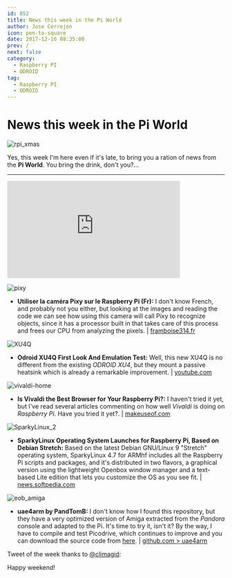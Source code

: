 ```yaml
---
id: 852
title: News this week in the Pi World
author: Jose Cerrejon
icon: pen-to-square
date: 2017-12-16 08:35:00
prev: /
next: false
category:
  - Raspberry PI
  - ODROID
tag:
  - Raspberry PI
  - ODROID
---
```


# News this week in the Pi World

![rpi_xmas](/images/2017/12/rpi_xmas.png)

Yes, this week I'm here even if it's late, to bring you a ration of news from the **Pi World**. You bring the drink, don't you?...

- - -
<iframe width="400" height="225" src="https://www.youtube.com/embed/SK0dv1mhddI?rel=0&amp;showinfo=0" frameborder="0" gesture="media" allow="encrypted-media" allowfullscreen></iframe>

![pixy](/images/2017/12/pixy.png)

* **Utiliser la caméra Pixy sur le Raspberry Pi (Fr):** I don't know French, and probably not you either, but looking at the images and reading the code we can see how using this camera will call Pixy to recognize objects, since it has a processor built in that takes care of this process and frees our CPU from analyzing the pixels. | [framboise314.fr](http://www.framboise314.fr/utiliser-la-camera-pixy-sur-le-raspberry-pi/)

![XU4Q](/images/2017/12/XU4Q.png)

* **Odroid XU4Q First Look And Emulation Test:** Well, this new XU4Q is no different from the existing *ODROID XU4*, but they mount a passive heatsink which is already a remarkable improvement. | [youtube.com](https://www.youtube.com/watch?v=V3O3I_rovhU)

![vivaldi-home](/images/2017/12/vivaldi-home.png)

* **Is Vivaldi the Best Browser for Your Raspberry Pi?:** I haven't tried it yet, but I've read several articles commenting on how well *Vivaldi* is doing on *Raspberry Pi*. Have you tried it yet?. | [makeuseof.com](http://www.makeuseof.com/tag/vivaldi-best-browser-raspberry-pi/)

![SparkyLinux_2](/images/2017/12/SparkyLinux_2.png)

* **SparkyLinux Operating System Launches for Raspberry Pi, Based on Debian Stretch:** Based on the latest Debian GNU/Linux 9 "Stretch" operating system, SparkyLinux 4.7 for ARMhf includes all the Raspberry Pi scripts and packages, and it's distributed in two flavors, a graphical version using the lightweight Openbox window manager and a text-based Lite edition that lets you customize the OS as you see fit. | [news.softpedia.com](http://news.softpedia.com/news/sparkylinux-operating-system-launches-for-raspberry-pi-based-on-debian-stretch-518966.shtml)

![eob_amiga](/images/2016/09/eob_amiga.png)

* **uae4arm by PandTomB:** I don't know how I found this repository, but they have a very optimized version of Amiga extracted from the *Pandora* console and adapted to the Pi. It's time to try it, isn't it? By the way, I have to compile and test Picodrive, which continues to improve and you can download the source code from [here](https://github.com/Chips-fr/picodrive-rpi). | [github.com > uae4arm](https://github.com/PandTomB/uae4arm)

Tweet of the week thanks to [@climagid](https://twitter.com/climagid):




Happy weekend!